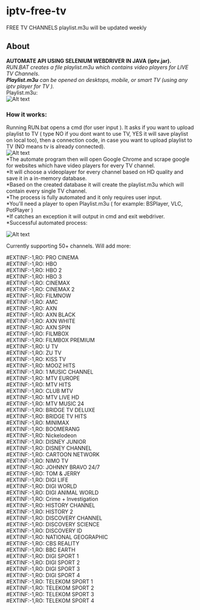 # iptv-free-tv
FREE TV CHANNELS
playlist.m3u will be updated weekly
## About
**AUTOMATE API USING SELENIUM WEBDRIVER IN JAVA (iptv.jar).** *RUN.BAT creates a file playlist.m3u which contains video players for LIVE TV Channels.   
**Playlist.m3u** can be opened on desktops, mobile, or smart TV (using any iptv player for TV ).*  
Playlist.m3u:  
![Alt text](https://i.imgur.com/dJGyPEV.jpg)
### How it works:
Running RUN.bat opens a cmd (for user input ). It asks if you want to upload playlist to TV ( type NO if you dont want to use TV, YES it will save playlist on local too),
then a connection code, in case you want to upload playlist to TV (NO means tv is already connected).  
![Alt text](https://i.imgur.com/huMuSU7.jpg "Optional")  
*The automate program then will open Google Chrome and scrape google for websites which have video players for every TV channel.  
*It will choose a videoplayer for every channel based on HD quality and save it in a in-memory database.  
*Based on the created database it will create the playlist.m3u which will contain every single TV channel.  
*The process is fully automated and it only requires user input.  
*You'll need a player to open Playlist.m3u ( for example: BSPlayer, VLC, PotPlayer )  
*If catches an exception it will output in cmd and exit webdriver.  
*Successful automated process: 

![Alt text](https://i.imgur.com/3RBVhsN.jpg) 

Currently supporting 50+ channels. Will add more:  

#EXTINF:-1,RO: PRO CINEMA  
#EXTINF:-1,RO: HBO  
#EXTINF:-1,RO: HBO 2  
#EXTINF:-1,RO: HBO 3  
#EXTINF:-1,RO: CINEMAX  
#EXTINF:-1,RO: CINEMAX 2  
#EXTINF:-1,RO: FILMNOW  
#EXTINF:-1,RO: AMC  
#EXTINF:-1,RO: AXN  
#EXTINF:-1,RO: AXN BLACK  
#EXTINF:-1,RO: AXN WHITE  
#EXTINF:-1,RO: AXN SPIN  
#EXTINF:-1,RO: FILMBOX  
#EXTINF:-1,RO: FILMBOX PREMIUM  
#EXTINF:-1,RO: U TV  
#EXTINF:-1,RO: ZU TV  
#EXTINF:-1,RO: KISS TV  
#EXTINF:-1,RO: MOOZ HITS  
#EXTINF:-1,RO: 1 MUSIC CHANNEL  
#EXTINF:-1,RO: MTV EUROPE  
#EXTINF:-1,RO: MTV HITS  
#EXTINF:-1,RO: CLUB MTV  
#EXTINF:-1,RO: MTV LIVE HD  
#EXTINF:-1,RO: MTV MUSIC 24  
#EXTINF:-1,RO: BRIDGE TV DELUXE  
#EXTINF:-1,RO: BRIDGE TV HITS  
#EXTINF:-1,RO: MINIMAX  
#EXTINF:-1,RO: BOOMERANG  
#EXTINF:-1,RO: Nickelodeon  
#EXTINF:-1,RO: DISNEY JUNIOR  
#EXTINF:-1,RO: DISNEY CHANNEL  
#EXTINF:-1,RO: CARTOON NETWORK  
#EXTINF:-1,RO: NIMO TV  
#EXTINF:-1,RO: JOHNNY BRAVO 24/7  
#EXTINF:-1,RO: TOM & JERRY  
#EXTINF:-1,RO: DIGI LIFE  
#EXTINF:-1,RO: DIGI WORLD  
#EXTINF:-1,RO: DIGI ANIMAL WORLD  
#EXTINF:-1,RO: Crime + Investigation  
#EXTINF:-1,RO: HISTORY CHANNEL  
#EXTINF:-1,RO: HISTORY 2  
#EXTINF:-1,RO: DISCOVERY CHANNEL  
#EXTINF:-1,RO: DISCOVERY SCIENCE  
#EXTINF:-1,RO: DISCOVERY ID  
#EXTINF:-1,RO: NATIONAL GEOGRAPHIC  
#EXTINF:-1,RO: CBS REALITY  
#EXTINF:-1,RO: BBC EARTH  
#EXTINF:-1,RO: DIGI SPORT 1   
#EXTINF:-1,RO: DIGI SPORT 2   
#EXTINF:-1,RO: DIGI SPORT 3    
#EXTINF:-1,RO: DIGI SPORT 4   
#EXTINF:-1,RO: TELEKOM SPORT 1   
#EXTINF:-1,RO: TELEKOM SPORT 2   
#EXTINF:-1,RO: TELEKOM SPORT 3   
#EXTINF:-1,RO: TELEKOM SPORT 4    
